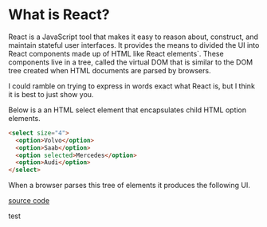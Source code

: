# What is React?

React is a JavaScript tool that makes it easy to reason about, construct, and maintain stateful user interfaces. It provides the means to divided the UI into React components made up of HTML like React elements`. These components live in a tree, called the virtual DOM that is similar to the DOM tree created when HTML documents are parsed by browsers.

I could ramble on trying to express in words exact what React is, but I think it is best to just show you.

Below is a an HTML select element that encapsulates child HTML option elements.

```html
<select size="4">
  <option>Volvo</option>
  <option>Saab</option>
  <option selected>Mercedes</option>
  <option>Audi</option>
</select>
```

When a browser parses this tree of elements it produces the following UI.

[source code](https://jsfiddle.net/s2pxp36L/#tabs=result,html)

test













